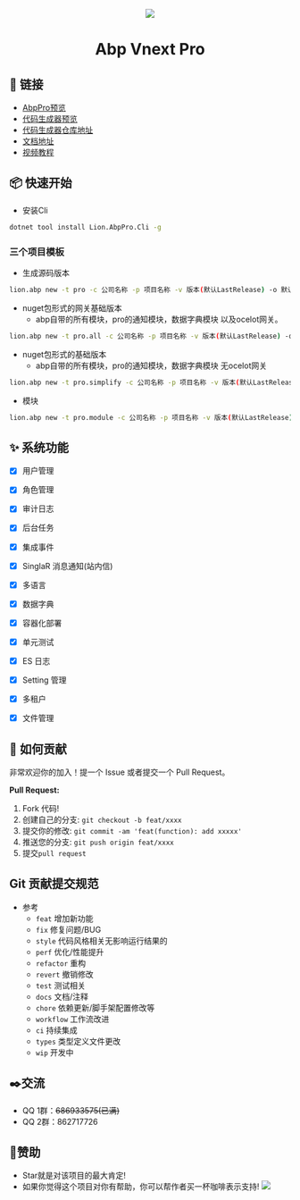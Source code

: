 ﻿<p align="center">
  <a href="https://github.com/WangJunZzz/abp-vnext-pro">
      <img src="https://blog-resouce.oss-cn-shenzhen.aliyuncs.com/images/abp/06.jpg">
  </a>
</p>

<h1 align="center">Abp Vnext Pro</h1>



## 🔗 链接

- [AbpPro预览](http://43.139.143.143/)
- [代码生成器预览](http://43.139.143.143:81/)
- [代码生成器仓库地址](https://github.com/WangJunZzz/abp-vnext-pro-suite)
- [文档地址](http://doc.cncore.club/)
- [视频教程](https://www.bilibili.com/video/BV1pt4y1E7aZ)


## 📦 快速开始

- 安装Cli
```bash
dotnet tool install Lion.AbpPro.Cli -g
```
### 三个项目模板
- 生成源码版本

```bash
lion.abp new -t pro -c 公司名称 -p 项目名称 -v 版本(默认LastRelease) -o 默认当前控制台执行目录
```

- nuget包形式的网关基础版本
   -  abp自带的所有模块，pro的通知模块，数据字典模块 以及ocelot网关。

```bash
lion.abp new -t pro.all -c 公司名称 -p 项目名称 -v 版本(默认LastRelease) -o 默认当前控制台执行目录
```

- nuget包形式的基础版本
   - abp自带的所有模块，pro的通知模块，数据字典模块 无ocelot网关

```bash
lion.abp new -t pro.simplify -c 公司名称 -p 项目名称 -v 版本(默认LastRelease) -o 默认当前控制台执行目录
```

- 模块

```bash
lion.abp new -t pro.module -c 公司名称 -p 项目名称 -v 版本(默认LastRelease) -o 默认当前控制台执行目录
```


## ✨ 系统功能

- [x] 用户管理
- [x] 角色管理
- [x] 审计日志
- [x] 后台任务
- [x] 集成事件
- [x] SinglaR 消息通知(站内信)
- [x] 多语言
- [x] 数据字典
- [x] 容器化部署
- [x] 单元测试
- [x] ES 日志
- [x] Setting 管理
- [x] 多租户
- [x] 文件管理


## 🤝 如何贡献

非常欢迎你的加入！提一个 Issue 或者提交一个 Pull Request。

**Pull Request:**

1. Fork 代码!
2. 创建自己的分支: `git checkout -b feat/xxxx`
3. 提交你的修改: `git commit -am 'feat(function): add xxxxx'`
4. 推送您的分支: `git push origin feat/xxxx`
5. 提交`pull request`

## Git 贡献提交规范

- 参考
  - `feat` 增加新功能
  - `fix` 修复问题/BUG
  - `style` 代码风格相关无影响运行结果的
  - `perf` 优化/性能提升
  - `refactor` 重构
  - `revert` 撤销修改
  - `test` 测试相关
  - `docs` 文档/注释
  - `chore` 依赖更新/脚手架配置修改等
  - `workflow` 工作流改进
  - `ci` 持续集成
  - `types` 类型定义文件更改
  - `wip` 开发中

## ✒️交流
- QQ 1群：<s>686933575(已满)</s> 
- QQ 2群：862717726

## 💖赞助
- Star就是对该项目的最大肯定!
- 如果你觉得这个项目对你有帮助，你可以帮作者买一杯咖啡表示支持!
![](https://blog-resouce.oss-cn-shenzhen.aliyuncs.com/images/donate.png)

